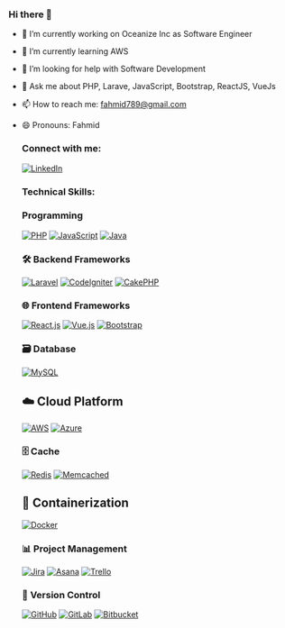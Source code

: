 ### Hi there 👋

- 🔭 I’m currently working on Oceanize Inc as Software Engineer
- 🌱 I’m currently learning AWS
- 🤔 I’m looking for help with Software Development
- 💬 Ask me about PHP, Larave, JavaScript, Bootstrap, ReactJS, VueJs
- 📫 How to reach me: fahmid789@gmail.com
- 😄 Pronouns: Fahmid
  
  <h3 align="left">Connect with me:</h3>
  <a href="https://www.linkedin.com/in/fahmid-al-masud/" rel="nofollow">
    <img alt="LinkedIn" src="https://img.shields.io/badge/linkedin-%230077B5.svg?&amp;style=for-the-badge&amp;logo=linkedin&amp;logoColor=white" style="max-width: 100%;">
  </a>

  <h3 align="left">Technical Skills:</h3>
  
  ### Programming

  [![PHP](https://img.shields.io/badge/PHP-%23777BB4.svg?&style=for-the-badge&logo=php&logoColor=white)](https://php.net)
  [![JavaScript](https://img.shields.io/badge/JavaScript-%23F7DF1E.svg?&style=for-the-badge&logo=javascript&logoColor=black)](https://developer.mozilla.org/en-US/docs/Web/JavaScript)
  [![Java](https://img.shields.io/badge/Java-%23E76F00.svg?&style=for-the-badge&logo=java&logoColor=white)](https://www.java.com)

  ### 🛠️ Backend Frameworks

  [![Laravel](https://img.shields.io/badge/Laravel-%23FF2D20.svg?&style=for-the-badge&logo=laravel&logoColor=white)](https://laravel.com)
  [![CodeIgniter](https://img.shields.io/badge/CodeIgniter-%23EE4623.svg?&style=for-the-badge&logo=codeigniter&logoColor=white)](https://codeigniter.com)
  [![CakePHP](https://img.shields.io/badge/CakePHP-%238A1B61.svg?&style=for-the-badge&logo=cakephp&logoColor=white)](https://cakephp.org)

  ### 🌐 Frontend Frameworks

  [![React.js](https://img.shields.io/badge/React.js-%2361DAFB.svg?&style=for-the-badge&logo=react&logoColor=white)](https://reactjs.org)
  [![Vue.js](https://img.shields.io/badge/Vue.js-%234FC08D.svg?&style=for-the-badge&logo=vue.js&logoColor=white)](https://vuejs.org)
  [![Bootstrap](https://img.shields.io/badge/Bootstrap-%23563D7C.svg?&style=for-the-badge&logo=bootstrap&logoColor=white)](https://getbootstrap.com)

  ### 🗃️ Database

  [![MySQL](https://img.shields.io/badge/MySQL-%234479A1.svg?&style=for-the-badge&logo=mysql&logoColor=white)](https://www.mysql.com)

  ## ☁️ Cloud Platform

  [![AWS](https://img.shields.io/badge/AWS-%23232F3E.svg?&style=for-the-badge&logo=amazon-aws&logoColor=white)](https://aws.amazon.com)
  [![Azure](https://img.shields.io/badge/Azure-%230072C6.svg?&style=for-the-badge&logo=microsoft-azure&logoColor=white)](https://azure.microsoft.com)

  ### 🗄️ Cache

  [![Redis](https://img.shields.io/badge/Redis-%23DC382D.svg?&style=for-the-badge&logo=redis&logoColor=white)](https://redis.io)
  [![Memcached](https://img.shields.io/badge/Memcached-%230A0A0A.svg?&style=for-the-badge&logo=memcached&logoColor=white)](https://memcached.org)

  ## 🚢 Containerization

  [![Docker](https://img.shields.io/badge/Docker-%232496ED.svg?&style=for-the-badge&logo=docker&logoColor=white)](https://www.docker.com)


  ### 📊 Project Management

  [![Jira](https://img.shields.io/badge/Jira-%230A0FFF.svg?&style=for-the-badge&logo=jira&logoColor=white)](https://www.atlassian.com/software/jira)
  [![Asana](https://img.shields.io/badge/Asana-%23222E31.svg?&style=for-the-badge&logo=asana&logoColor=white)](https://asana.com)
  [![Trello](https://img.shields.io/badge/Trello-%23026AA7.svg?&style=for-the-badge&logo=trello&logoColor=white)](https://trello.com)

  ### 📁 Version Control

  [![GitHub](https://img.shields.io/badge/GitHub-%23181717.svg?&style=for-the-badge&logo=github&logoColor=white)](https://github.com)
  [![GitLab](https://img.shields.io/badge/GitLab-%23FCA121.svg?&style=for-the-badge&logo=gitlab&logoColor=white)](https://gitlab.com)
  [![Bitbucket](https://img.shields.io/badge/Bitbucket-%230047B3.svg?&style=for-the-badge&logo=bitbucket&logoColor=white)](https://bitbucket.org)





  



